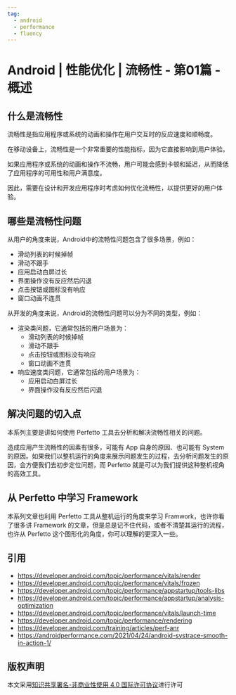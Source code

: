 ```yaml
---
tag:
  - android
  - performance
  - fluency
---
```


# Android | 性能优化 | 流畅性 - 第01篇 - 概述

## 什么是流畅性

流畅性是指应用程序或系统的动画和操作在用户交互时的反应速度和顺畅度。

在移动设备上，流畅性是一个非常重要的性能指标，因为它直接影响到用户体验。

如果应用程序或系统的动画和操作不流畅，用户可能会感到卡顿和延迟，从而降低了应用程序的可用性和用户满意度。

因此，需要在设计和开发应用程序时考虑如何优化流畅性，以提供更好的用户体验。

## 哪些是流畅性问题

从用户的角度来说，Android中的流畅性问题包含了很多场景，例如：

- 滑动列表的时候掉帧
- 滑动不跟手
- 应用启动白屏过长
- 界面操作没有反应然后闪退
- 点击按钮或图标没有响应
- 窗口动画不连贯

从开发的角度来说，Android的流畅性问题可以分为不同的类型，例如：

- 渲染类问题，它通常包括的用户场景为：
  - 滑动列表的时候掉帧
  - 滑动不跟手
  - 点击按钮或图标没有响应
  - 窗口动画不连贯
- 响应速度类问题，它通常包括的用户场景为：
  - 应用启动白屏过长
  - 界面操作没有反应然后闪退

## 解决问题的切入点

本系列主要是讲如何使用 Perfetto 工具去分析和解决流畅性相关的问题。

造成应用产生流畅性的因素有很多，可能有 App 自身的原因、也可能有 System 的原因。如果我们以整机运行的角度来展示问题发生的过程，去分析问题发生的原因，会方便我们去初步定位问题，而 Perfetto 就是可以为我们提供这种整机视角的高效工具。

## 从 Perfetto 中学习 Framework

本系列文章也利用 Perfetto 工具从整机运行的角度来学习 Framwork，也许你看了很多讲 Framework 的文章，但是总是记不住代码，或者不清楚其运行的流程，也许从 Perfetto 这个图形化的角度，你可以理解的更深入一些。

## 引用

- <https://developer.android.com/topic/performance/vitals/render>
- <https://developer.android.com/topic/performance/vitals/frozen>
- <https://developer.android.com/topic/performance/appstartup/tools-libs>
- <https://developer.android.com/topic/performance/appstartup/analysis-optimization>
- <https://developer.android.com/topic/performance/vitals/launch-time>
- <https://developer.android.com/topic/performance/rendering>
- <https://developer.android.com/training/articles/perf-anr>
- <https://androidperformance.com/2021/04/24/android-systrace-smooth-in-action-1/>

## 版权声明

本文采用[知识共享署名-非商业性使用 4.0 国际许可协议](https://creativecommons.org/licenses/by-nc/4.0/)进行许可
